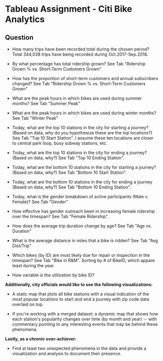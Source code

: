 # Tableau Assignment - Citi Bike Analytics

## Question

* How many trips have been recorded total during the chosen period? 
 	Total 344,038 trips have being recorded during Oct.2017-Sep.2018.

* By what percentage has total ridership grown? 
	See Tab "Ridership Grown % vs. Short-Term Customers Grown"
	
* How has the proportion of short-term customers and annual subscribers changed?
	See Tab "Ridership Grown % vs. Short-Term Customers Grown"

* What are the peak hours in which bikes are used during summer months? 
	See Tab "Summer Peak"

* What are the peak hours in which bikes are used during winter months?
	See Tab "Winter Peak"
	
* Today, what are the top 10 stations in the city for starting a journey? (Based on data, why do you hypothesize these are the top locations?)
	See Tab "Top 10 Start Station". I assume these ten locations are closer to central park loop, busy subway stations, etc.

* Today, what are the top 10 stations in the city for ending a journey? (Based on data, why?)
	See Tab "Top 10 Ending Station". 

* Today, what are the bottom 10 stations in the city for starting a journey? (Based on data, why?)
	See Tab "Bottom 10 Start Station". 

* Today, what are the bottom 10 stations in the city for ending a journey (Based on data, why?)
	See Tab "Bottom 10 Ending Station". 

* Today, what is the gender breakdown of active participants (Male v. Female)?
	See Tab "Gender" 

* How effective has gender outreach been in increasing female ridership over the timespan?
	See Tab "Female Ridership". 

* How does the average trip duration change by age?
	See Tab "Age vs. Duration"

* What is the average distance in miles that a bike is ridden?
	See Tab "Avg Dist/Trip"

* Which bikes (by ID) are most likely due for repair or inspection in the timespan? 
	See Tab "Bike in R&M". Sorting by # of BikeID, which appare least during the year.

* How variable is the utilization by bike ID?

**Additionally, city officials would like to see the following visualizations:**

* A static map that plots all bike stations with a visual indication of the most popular locations to start and end a journey with zip code data overlaid on top.

* If you're working with a merged dataset: a dynamic map that shows how each station's popularity changes over time (by month and year) -- with commentary pointing to any interesting events that may be behind these phenomena.

**Lastly, as a chronic over-achiever:**

* Find at least two unexpected phenomena in the data and provide a visualization and analysis to document their presence. 

